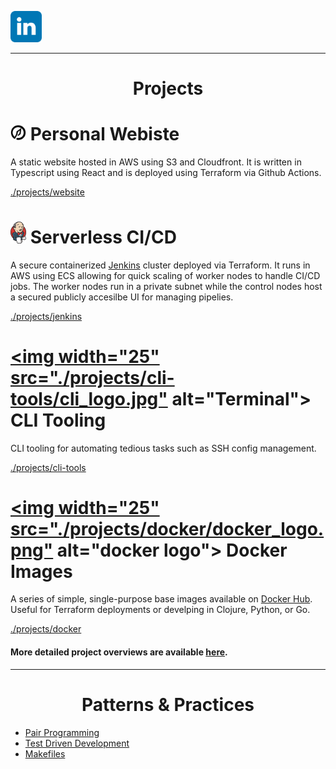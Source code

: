 [<img width="50" src="./projects/website/speerportfolio/src/content/linkedin_logo.svg" alt="LinkedIn"/>]("https://www.linkedin.com/in/kyle-d-speer")

***
<h1 align="center">Projects</h1>

#  [<img width="25" src="./projects/website/speerportfolio/public/spear_logo512.png" alt="Speer logo">](https://speerportfolio.com) Personal Webiste
A static website hosted in AWS using S3 and Cloudfront. It is written in Typescript using React and is deployed using Terraform via Github Actions.

[./projects/website](https://github.com/kspeer825/portfolio/tree/main/projects/#personal-website)

# [<img width="25" src="./projects/jenkins/jenkins_logo.png" alt="Jenkins logo">](https://www.jenkins.io/) Serverless CI/CD
A secure containerized [Jenkins](https://www.jenkins.io/) cluster deployed via Terraform. It runs in AWS using ECS allowing for quick scaling of worker nodes to handle CI/CD jobs. The worker nodes run in a private subnet while the control nodes host a secured publicly accesilbe UI for managing pipelies.

[./projects/jenkins](https://github.com/kspeer825/portfolio/tree/main/projects/#jenkins-cluster)

# [<img width="25" src="./projects/cli-tools/cli_logo.jpg"](https://github.com/kspeer825/portfolio/tree/main/projects/cli-tooling/updatessh/#updatessh) alt="Terminal"> CLI Tooling
CLI tooling for automating tedious tasks such as SSH config management.

[./projects/cli-tools](https://github.com/kspeer825/portfolio/tree/main/projects/#cli-tooling)

# [<img width="25" src="./projects/docker/docker_logo.png"](https://hub.docker.com/u/kspeer825) alt="docker logo"> Docker Images
A series of simple, single-purpose base images available on [Docker Hub](https://hub.docker.com/u/kspeer825). Useful for Terraform deployments or develping in Clojure, Python, or Go.

[./projects/docker](https://github.com/kspeer825/portfolio/tree/main/projects/#docker-images)


#### More detailed project overviews are available [here](https://github.com/kspeer825/portfolio/tree/main/projects/#projects).

***
<h1 align="center">Patterns & Practices</h1>

 - [Pair Programming](https://github.com/kspeer825/portfolio/tree/main/practices/#pair-programming)
 - [Test Driven Development](https://github.com/kspeer825/portfolio/tree/main/practices/#test-driven-development)
 - [Makefiles](https://github.com/kspeer825/portfolio/tree/main/practices/#using-a-makefile)
